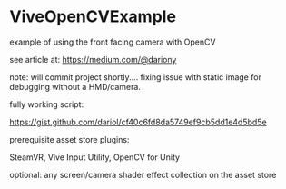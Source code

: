 # ViveOpenCVExample
example of using the front facing camera with OpenCV

see article at: https://medium.com/@dariony


note: will commit project shortly.... fixing issue with static image for debugging without a HMD/camera.


fully working script: 

https://gist.github.com/dariol/cf40c6fd8da5749ef9cb5dd1e4d5bd5e


prerequisite asset store plugins: 

SteamVR, Vive Input Utility, OpenCV for Unity


optional: any screen/camera shader effect collection on the asset store
